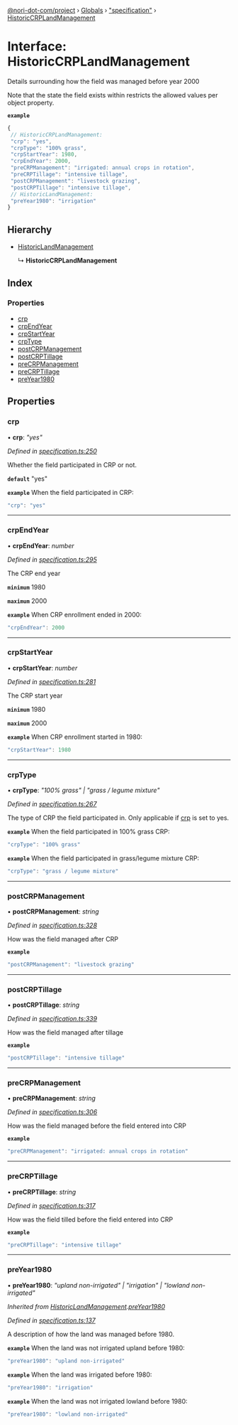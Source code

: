 [@nori-dot-com/project](../README.md) › [Globals](../globals.md) › ["specification"](../modules/_specification_.md) › [HistoricCRPLandManagement](_specification_.historiccrplandmanagement.md)

# Interface: HistoricCRPLandManagement

Details surrounding how the field was managed before year 2000

Note that the state the field exists within restricts the allowed values per object property.

**`example`** 

```js
{
 // HistoricCRPLandManagement:
 "crp": "yes",
 "crpType": "100% grass",
 "crpStartYear": 1980,
 "crpEndYear": 2000,
 "preCRPManagement": "irrigated: annual crops in rotation",
 "preCRPTillage": "intensive tillage",
 "postCRPManagement": "livestock grazing",
 "postCRPTillage": "intensive tillage",
 // HistoricLandManagement:
 "preYear1980": "irrigation"
}
```

## Hierarchy

* [HistoricLandManagement](_specification_.historiclandmanagement.md)

  ↳ **HistoricCRPLandManagement**

## Index

### Properties

* [crp](_specification_.historiccrplandmanagement.md#crp)
* [crpEndYear](_specification_.historiccrplandmanagement.md#crpendyear)
* [crpStartYear](_specification_.historiccrplandmanagement.md#crpstartyear)
* [crpType](_specification_.historiccrplandmanagement.md#crptype)
* [postCRPManagement](_specification_.historiccrplandmanagement.md#postcrpmanagement)
* [postCRPTillage](_specification_.historiccrplandmanagement.md#postcrptillage)
* [preCRPManagement](_specification_.historiccrplandmanagement.md#precrpmanagement)
* [preCRPTillage](_specification_.historiccrplandmanagement.md#precrptillage)
* [preYear1980](_specification_.historiccrplandmanagement.md#preyear1980)

## Properties

###  crp

• **crp**: *"yes"*

*Defined in [specification.ts:250](https://github.com/nori-dot-eco/nori-dot-com/blob/a4e8923/packages/project/src/specification.ts#L250)*

Whether the field participated in CRP or not.

**`default`** "yes"

**`example`** <caption>When the field participated in CRP:</caption>

```js
"crp": "yes"
```

___

###  crpEndYear

• **crpEndYear**: *number*

*Defined in [specification.ts:295](https://github.com/nori-dot-eco/nori-dot-com/blob/a4e8923/packages/project/src/specification.ts#L295)*

The CRP end year

**`minimum`** 1980

**`maximum`** 2000

**`example`** <caption>When CRP enrollment ended in 2000:</caption>

```js
"crpEndYear": 2000
```

___

###  crpStartYear

• **crpStartYear**: *number*

*Defined in [specification.ts:281](https://github.com/nori-dot-eco/nori-dot-com/blob/a4e8923/packages/project/src/specification.ts#L281)*

The CRP start year

**`minimum`** 1980

**`maximum`** 2000

**`example`** <caption>When CRP enrollment started in 1980:</caption>

```js
"crpStartYear": 1980
```

___

###  crpType

• **crpType**: *"100% grass" | "grass / legume mixture"*

*Defined in [specification.ts:267](https://github.com/nori-dot-eco/nori-dot-com/blob/a4e8923/packages/project/src/specification.ts#L267)*

The type of CRP the field participated in. Only applicable if [crp](#crp) is set to yes.

**`example`** <caption>When the field participated in 100% grass CRP:</caption>

```js
"crpType": "100% grass"
```

**`example`** <caption>When the field participated in grass/legume mixture CRP:</caption>

```js
"crpType": "grass / legume mixture"
```

___

###  postCRPManagement

• **postCRPManagement**: *string*

*Defined in [specification.ts:328](https://github.com/nori-dot-eco/nori-dot-com/blob/a4e8923/packages/project/src/specification.ts#L328)*

How was the field managed after CRP

**`example`** 

```js
"postCRPManagement": "livestock grazing"
```

___

###  postCRPTillage

• **postCRPTillage**: *string*

*Defined in [specification.ts:339](https://github.com/nori-dot-eco/nori-dot-com/blob/a4e8923/packages/project/src/specification.ts#L339)*

How was the field managed after tillage

**`example`** 

```js
"postCRPTillage": "intensive tillage"
```

___

###  preCRPManagement

• **preCRPManagement**: *string*

*Defined in [specification.ts:306](https://github.com/nori-dot-eco/nori-dot-com/blob/a4e8923/packages/project/src/specification.ts#L306)*

How was the field managed before the field entered into CRP

**`example`** 

```js
"preCRPManagement": "irrigated: annual crops in rotation"
```

___

###  preCRPTillage

• **preCRPTillage**: *string*

*Defined in [specification.ts:317](https://github.com/nori-dot-eco/nori-dot-com/blob/a4e8923/packages/project/src/specification.ts#L317)*

How was the field tilled before the field entered into CRP

**`example`** 

```js
"preCRPTillage": "intensive tillage"
```

___

###  preYear1980

• **preYear1980**: *"upland non-irrigated" | "irrigation" | "lowland non-irrigated"*

*Inherited from [HistoricLandManagement](_specification_.historiclandmanagement.md).[preYear1980](_specification_.historiclandmanagement.md#preyear1980)*

*Defined in [specification.ts:137](https://github.com/nori-dot-eco/nori-dot-com/blob/a4e8923/packages/project/src/specification.ts#L137)*

A description of how the land was managed before 1980.

**`example`** <caption>When the land was not irrigated upland before 1980:</caption>

```js
"preYear1980": "upland non-irrigated"
```

**`example`** <caption>When the land was irrigated before 1980:</caption>

```js
"preYear1980": "irrigation"
```

**`example`** <caption>When the land was not irrigated lowland before 1980:</caption>

```js
"preYear1980": "lowland non-irrigated"
```
